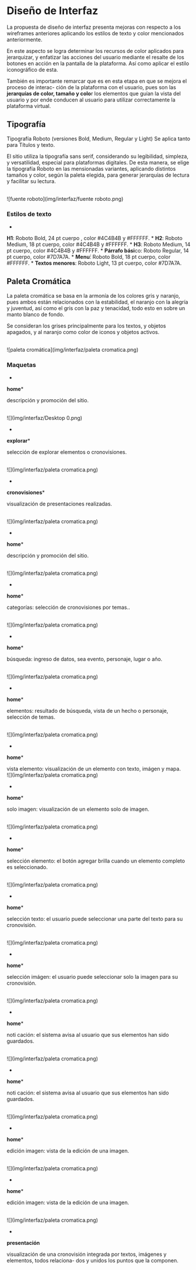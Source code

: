 # Diseño de Interfaz

La propuesta de diseño de interfaz presenta mejoras con respecto a los wireframes anteriores aplicando los estilos de texto y color mencionados anteriormente.

En este aspecto se logra determinar los recursos de color aplicados para jerarquizar, y enfatizar las acciones del usuario mediante el resalte de los botones en acción en la pantalla de la plataforma. Así como aplicar el estilo iconográfico de esta.

También es importante remarcar que es en esta etapa en que se mejora el proceso de interac- ción de la plataforma con el usuario, pues son las **jerarquías de color, tamaño y colo**r los elementos que guían la vista del usuario y por ende conducen al usuario para utilizar correctamente la plataforma virtual.


## Tipografía



Tipografía Roboto (versiones Bold, Medium, Regular y Light) Se aplica tanto para Títulos y texto.

El sitio utiliza la tipografía sans serif, considerando su legibilidad, simpleza, y versatilidad, especial para plataformas digitales. De esta manera, se elige la tipografía Roboto en las mensionadas variantes, aplicando distintos tamaños y color, según la paleta elegida, para generar jerarquías de lectura y facilitar su lectura.

<br>
![fuente roboto](img/interfaz/fuente roboto.png)

### Estilos de texto


* 
**H1**: Roboto Bold, 24 pt cuerpo , color #4C4B4B y #FFFFFF.
* 
**H2**: Roboto Medium, 18 pt cuerpo, color #4C4B4B y #FFFFFF. 
* 
**H3**: Roboto Medium, 14 pt cuerpo, color #4C4B4B y #FFFFFF. 
* 
**Párrafo bási**co: Roboto Regular, 14 pt cuerpo, color #7D7A7A. 
* 
**Menu**́: Roboto Bold, 18 pt cuerpo, color #FFFFFF.
* 
**Textos menores**: Roboto Light, 13 pt cuerpo, color #7D7A7A.

## Paleta Cromática

La paleta cromática se basa en la armonía de los colores gris y naranjo, pues ambos están relacionados con la estabilidad, el naranjo con la alegría y juventud, así como el gris con la paz y tenacidad, todo esto en sobre un manto blanco de fondo.

Se consideran los grises principalmente para los textos, y objetos apagados, y al naranjo como color de iconos y objetos activos.

<br>
![paleta cromática](img/interfaz/paleta cromatica.png)


### Maquetas



* 
**home*** 

descripción y promoción del sitio.

<br>
![](img/interfaz/Desktop  0.png)

* 
**explorar*** 

 selección de explorar elementos o cronovisiones.

<br>
![](img/interfaz/paleta cromatica.png)

* 
**cronovisiones*** 

visualización de presentaciones realizadas.

<br>
![](img/interfaz/paleta cromatica.png)

* 
**home*** 

descripción y promoción del sitio.

<br>
![](img/interfaz/paleta cromatica.png)

* 
**home*** 

categorías: selección de cronovisiones por temas..

<br>
![](img/interfaz/paleta cromatica.png)

* 
**home*** 

búsqueda: ingreso de datos, sea evento, personaje, lugar o año.

<br>
![](img/interfaz/paleta cromatica.png)

* 
**home*** 

elementos: resultado de búsqueda, vista de un hecho o personaje, selección de temas.

<br>
![](img/interfaz/paleta cromatica.png)

* 
**home*** 

vista elemento: visualización de un elemento con texto, imágen y mapa.
<br>
![](img/interfaz/paleta cromatica.png)

* 
**home*** 

solo imagen: visualización de un elemento solo de imagen.

<br>
![](img/interfaz/paleta cromatica.png)

* 
**home*** 

selección elemento: el botón agregar brilla cuando un elemento completo es seleccionado.

<br>
![](img/interfaz/paleta cromatica.png)

* 
**home*** 

selección texto: el usuario puede seleccionar una parte del texto para su cronovisión.

<br>
![](img/interfaz/paleta cromatica.png)

* 
**home*** 

selección imágen: el usuario puede seleccionar solo la imagen para su cronovisión.

<br>
![](img/interfaz/paleta cromatica.png)

* 
**home*** 

noti cación: el sistema avisa al usuario que sus elementos han sido guardados.

<br>
![](img/interfaz/paleta cromatica.png)

* 
**home*** 

noti cación: el sistema avisa al usuario que sus elementos han sido guardados.

<br>
![](img/interfaz/paleta cromatica.png)

* 
**home*** 

edición imagen: vista de la edición de una imagen.

<br>
![](img/interfaz/paleta cromatica.png)

* 
**home*** 

edición imagen: vista de la edición de una imagen.

<br>
![](img/interfaz/paleta cromatica.png)


* 
**presentación**

visualización de una cronovisión integrada por textos, imágenes y elementos, todos relaciona- dos y unidos los puntos que la componen.